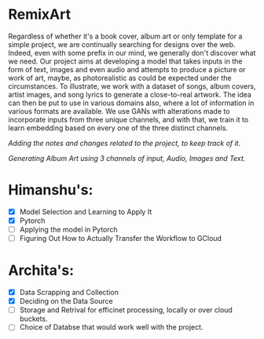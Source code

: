 # RemixArt

Regardless of whether it's a book cover, album art or only template for a simple project, we are continually searching for designs over the web. Indeed, even with some prefix in our mind,
we generally don't discover what we need. Our project aims at developing a model that takes inputs in the form of text, images and even audio and attempts to produce a picture or work of
art, maybe, as photorealistic as could be expected under the circumstances. To illustrate, we work with a dataset of songs, album covers, artist images, and song lyrics to generate a
close-to-real artwork. The idea can then be put to use in various domains also, where a lot of information in various formats are available. We use GANs with alterations made to
incorporate inputs from three unique channels, and with that, we train it to learn embedding based on every one of the three distinct channels.

_Adding the notes and changes related to the project, to keep track of it._

_Generating Album Art using 3 channels of input, Audio, Images and Text._

# Himanshu's:

- [x] Model Selection and Learning to Apply It
- [x] Pytorch
- [ ] Applying the model in Pytorch
- [ ] Figuring Out How to Actually Transfer the Workflow to GCloud

# Archita's:

- [x] Data Scrapping and Collection
- [x] Deciding on the Data Source
- [ ] Storage and Retrival for efficinet processing, locally or over cloud buckets.
- [ ] Choice of Databse that would work well with the project.
